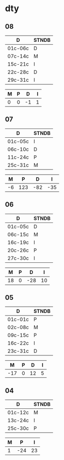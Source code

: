 # dty

## 08

| D       | STNDB  |
| ------- | -- |
| 01c-06c |  D  |
| 07c-14c |  M  |
| 15c-21c |  I  |
| 22c-28c |  D  |
| 29c-31c |  I  |

| **M** | **P**  | **D** | **I** |
| --- | --- | --- | --- |
|   0 |   0 |  -1 |  1 |

## 07

| D       | STNDB  |
| ------- | -- |
| 01c-05c |  I  |
| 06c-10c |  D  |
| 11c-24c |  P  |
| 25c-31c |  M  |

| **M** | **P**  | **D** | **I** |
| --- | --- | --- | --- |
|  -6 | 123 |  -82 | -35 |

## 06

| D       | STNDB  |
| ------- | -- |
| 01c-05c |  D  |
| 06c-15c |  M  |
| 16c-19c |  I  |
| 20c-26c |  P  |
| 27c-30c |  I  |

| **M** | **P**  | **D** | **I** |
| --- | --- | --- | --- |
| 18 |   0 |  -28 |  10 |

## 05

| D       | STNDB |
| ------- | -- |
| 01c-01c |  P  |
| 02c-08c |  M  |
| 09c-15c |  P  |
| 16c-22c |  I  |
| 23c-31c |  D  |

| **M** | **P**  | **D** | **I** |
| --- | --- | --- | --- |
| -17 |   0 |  12 |   5 |

## 04

| D       | STNDB |
| ------- | -- |
| 01c-12c |  M  |
| 13c-24c |  I  |
| 25c-30c |  P  |

| **M**  | **P**  | **I**  |
|  ---  | --- |   ---  |
|  1  |  -24  |  23  |
